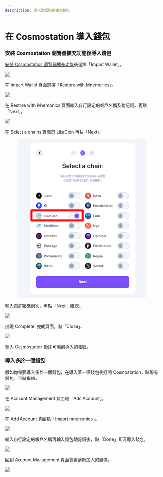 ```yaml
---
description: 導入助記詞並建立錢包
---
```


# 在 Cosmostation 導入錢包

### 安裝 Cosmostation 瀏覽器擴充功能後導入錢包

[安裝 Cosmostation 瀏覽器擴充功能](how-to-install-cosmostation-extension.md)後選擇「Import Wallet」。

![](<../../../.gitbook/assets/Import Comostation 1.png>)

在 Import Wallet 頁面選擇「Restore with Mnemonics」。

![](<../../../.gitbook/assets/Import Comostation 2.png>)

在 Restore with Mnemonics 頁面輸入自行設定的帳戶名稱及助記詞，再點「Next」。

![](<../../../.gitbook/assets/Import Comostation 3.png>)

在 Select a chains 頁面選 LikeCoin 再點「Next」。

<figure><img src="../../../.gitbook/assets/Import Comostation 4.png" alt=""><figcaption></figcaption></figure>

輸入自訂密碼兩次，再點「Next」確認。

![](<../../../.gitbook/assets/Import Comostation 5.png>)

出現 Complete! 完成頁面，點「Close」。

![](<../../../.gitbook/assets/Comostation 11.png>)

登入 Cosmostation 後即可看到導入的帳號。

### 導入多於一個錢包

假如你需要導入多於一個錢包，在導入第一個錢包後打開 Cosmostation，點現有錢包，再點齒輪。

![](<../../../.gitbook/assets/Import Comostation 6.png>)

在 Account Management 頁面點「Add Account」。

![](<../../../.gitbook/assets/Import Comostation 7.png>)

在 Add Account 頁面點「Import mnemonics」。

![](<../../../.gitbook/assets/Import Comostation 8.png>)

輸入自行設定的帳戶名稱再輸入錢包助記詞後，點「Done」即可導入錢包。

![](<../../../.gitbook/assets/Import Comostation 9.png>)

回到 Account Management 頁面會看到新加入的錢包。

![](<../../../.gitbook/assets/Import Comostation 10.png>)
